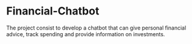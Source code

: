 # Financial-Chatbot

The project consist to develop a chatbot that can give personal financial advice, track spending and provide information on investments.

